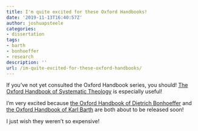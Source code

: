 ```yaml
---
title: I'm quite excited for these Oxford Handbooks!
date: '2019-11-13T16:40:57Z'
author: joshuapsteele
categories:
- dissertation
tags:
- barth
- bonhoeffer
- research
description: ''
url: /im-quite-excited-for-these-oxford-handbooks/
---
```

If you’ve not yet consulted the Oxford Handbook series, you should! [The Oxford Handbook of Systematic Theology](https://amzn.to/32MEHGy) is especially useful!

I’m very excited because [the Oxford Handbook of Dietrich Bonhoeffer](https://global.oup.com/academic/product/the-oxford-handbook-of-dietrich-bonhoeffer-9780198753179?cc=us&lang=en&) and [the Oxford Handbook of Karl Barth](https://global.oup.com/academic/product/the-oxford-handbook-of-karl-barth-9780199689781?cc=us&lang=en&) are both about to be released soon!

I just wish they weren’t so expensive!